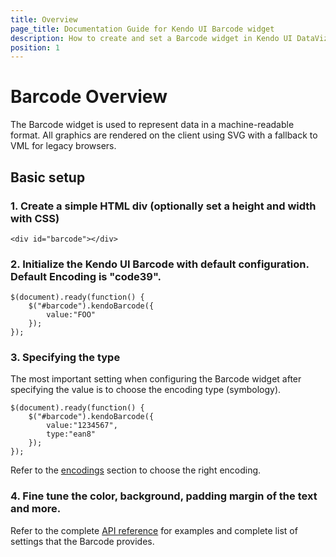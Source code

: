 ```yaml
---
title: Overview
page_title: Documentation Guide for Kendo UI Barcode widget
description: How to create and set a Barcode widget in Kendo UI DataViz.
position: 1
---
```


# Barcode Overview

The Barcode widget is used to represent data in a machine-readable format.
All graphics are rendered on the client using SVG with a fallback to VML for legacy browsers.


## Basic setup

### 1\. Create a simple HTML div (optionally set a height and width with CSS)

    <div id="barcode"></div>

### 2\. Initialize the Kendo UI Barcode with default configuration. Default Encoding is "code39".

    $(document).ready(function() {
        $("#barcode").kendoBarcode({
            value:"FOO"
        });
    });

### 3\. Specifying the type

The most important setting when configuring the Barcode widget after specifying the value is to choose the encoding type (symbology).

    $(document).ready(function() {
        $("#barcode").kendoBarcode({
            value:"1234567",
            type:"ean8"
        });
    });

Refer to the [encodings](getting-started/dataviz/barcode/overview) section to choose the right encoding.

### 4\. Fine tune the color, background, padding margin of the text and more.

Refer to the complete [API reference](/api/dataviz/barcode) for examples and complete list of settings that the Barcode provides.
